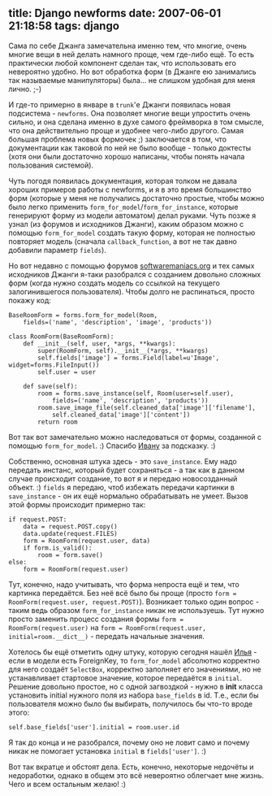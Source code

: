 title: Django newforms
date: 2007-06-01 21:18:58
tags: django
----


Сама по себе Джанга замечательна именно тем, что многие, очень многие вещи в ней делать намного проще, чем где-либо ещё. То есть практически любой компонент сделан так, что использовать его невероятно удобно. Но вот обработка форм (в Джанге ею занимались так называемые манипуляторы) была... не слишком удобная для меня лично. ;-)

И где-то примерно в январе в ``trunk``'е Джанги появилась новая подсистема - ``newforms``. Она позволяет многие вещи упростить очень сильно, и она сделана именно в духе самого фреймворка в том смысле, что она действительно проще и удобнее чего-либо другого. Самая большая проблема новых формочек ;) заключается в том, что документации как таковой по ней не было вообще - только доктесты (хотя они были достаточно хорошо написаны, чтобы понять начала пользования системой).

Чуть погодя появилась документация, которая толком не давала хороших примеров работы с newforms, и я в это время большинство форм (которые у меня не получались достаточно простые, чтобы можно было легко применить ``form_for_model``/``form_for_instance``, которые генерируют форму из модели автоматом) делал руками. Чуть позже я узнал (из форумов и исходников Джанги), каким образом можно с помощью ``form_for_model`` создать такую форму, которая не полностью повторяет модель (сначала ``callback_function``, а вот не так давно добавили параметр ``fields``).

Но вот недавно с помощью форумов [softwaremaniacs.org](http://softwaremaniacs.org/forums/) и тех самых исходников Джанги я-таки разобрался с созданием довольно сложных форм (когда нужно создать модель со ссылкой на текущего залогинившегося пользователя). Чтобы долго не распинаться, просто покажу код:

    BaseRoomForm = forms.form_for_model(Room, 
        fields=('name', 'description', 'image', 'products'))
 	
    class RoomForm(BaseRoomForm):
        def __init__(self, user, *args, **kwargs):
            super(RoomForm, self).__init__(*args, **kwargs)
            self.fields['image'] = forms.Field(label=u'Image', widget=forms.FileInput())
            self.user = user
    
        def save(self):
            room = forms.save_instance(self, Room(user=self.user), 
                fields=('name', 'description', 'products'))
            room.save_image_file(self.cleaned_data['image']['filename'],
                self.cleaned_data['image']['content'])
            return room

Вот так вот замечательно можно наследоваться от формы, созданной с помощью ``form_for_model``. :) Спасибо [Ивану](http://softwaremaniacs.org) за подсказку. :)

Собственно, основная штука здесь - это ``save_instance``. Ему надо передать инстанс, который будет сохраняться - а так как в данном случае происходит создание, то вот я и передаю новосозданный объект. :) ``fields`` я передаю, чтоб избежать передачи картинки в ``save_instance`` - он их ещё нормально обрабатывать не умеет. Вызов этой формы происходит примерно так:

    if request.POST:
        data = request.POST.copy()
        data.update(request.FILES)
        form = RoomForm(request.user, data)
        if form.is_valid():
            room = form.save()
    else:
        form = RoomForm(request.user)

Тут, конечно, надо учитывать, что форма непроста ещё и тем, что картинка передаётся. Без неё всё было бы проще (просто ``form = RoomForm(request.user, request.POST)``). Возникает только один вопрос - таким ведь образом `form_for_instance` никак не используешь. Тут нужно просто заменить процесс создания формы ``form = RoomForm(request.user)`` на ``form = RoomForm(request.user, initial=room.__dict__)`` - передать начальные значения.

Хотелось бы ещё отметить одну штуку, которую сегодня нашёл [Илья](http://livedev.org) - если в модели есть ForeignKey, то ``form_for_model`` абсолютно корректно для него создаёт ``SelectBox``, корректно заполняет его значениями, но не устанавливает стартовое значение, которое передаётся в ``initial``. Решение довольно простое, но с одной загвоздкой - нужно в __init__ класса установить initial нужного поля из набора ``base_fields`` в id. Т.е., если бы пользователя можно было бы выбирать, получилось бы что-то вроде этого:

    self.base_fields['user'].initial = room.user.id

Я так до конца и не разобрался, почему оно не ловит само и почему никак не помогает установка ``initial`` в ``fields['user']``. :)

Вот так вкратце и обстоят дела. Есть, конечно, некоторые недочёты и недоработки, однако в общем это всё невероятно облегчает мне жизнь. Чего и всем остальным желаю! :)
